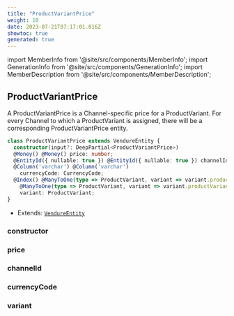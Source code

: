 ```yaml
---
title: "ProductVariantPrice"
weight: 10
date: 2023-07-21T07:17:01.016Z
showtoc: true
generated: true
---
```

<!-- This file was generated from the Vendure source. Do not modify. Instead, re-run the "docs:build" script -->
import MemberInfo from '@site/src/components/MemberInfo';
import GenerationInfo from '@site/src/components/GenerationInfo';
import MemberDescription from '@site/src/components/MemberDescription';


## ProductVariantPrice

<GenerationInfo sourceFile="packages/core/src/entity/product-variant/product-variant-price.entity.ts" sourceLine="18" packageName="@vendure/core" />

A ProductVariantPrice is a Channel-specific price for a ProductVariant. For every Channel to
which a ProductVariant is assigned, there will be a corresponding ProductVariantPrice entity.

```ts title="Signature"
class ProductVariantPrice extends VendureEntity {
  constructor(input?: DeepPartial<ProductVariantPrice>)
  @Money() @Money() price: number;
  @EntityId({ nullable: true }) @EntityId({ nullable: true }) channelId: ID;
  @Column('varchar') @Column('varchar')
    currencyCode: CurrencyCode;
  @Index() @ManyToOne(type => ProductVariant, variant => variant.productVariantPrices, { onDelete: 'CASCADE' }) @Index()
    @ManyToOne(type => ProductVariant, variant => variant.productVariantPrices, { onDelete: 'CASCADE' })
    variant: ProductVariant;
}
```
* Extends: <code><a href='/docs/reference/typescript-api/entities/vendure-entity#vendureentity'>VendureEntity</a></code>



<div className="members-wrapper">

### constructor

<MemberInfo kind="method" type="(input?: DeepPartial&#60;<a href='/docs/reference/typescript-api/entities/product-variant-price#productvariantprice'>ProductVariantPrice</a>&#62;) => ProductVariantPrice"   />


### price

<MemberInfo kind="property" type="number"   />


### channelId

<MemberInfo kind="property" type="<a href='/docs/reference/typescript-api/common/id#id'>ID</a>"   />


### currencyCode

<MemberInfo kind="property" type="<a href='/docs/reference/typescript-api/common/currency-code#currencycode'>CurrencyCode</a>"   />


### variant

<MemberInfo kind="property" type="<a href='/docs/reference/typescript-api/entities/product-variant#productvariant'>ProductVariant</a>"   />




</div>
